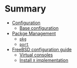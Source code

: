 # Summary

- [Configuration]()
    - [Base configuration](./base-configuration.md)
- [Packge Management]()
    - [`pkg`](./pkg.md)
    - [`port`](./ports.md)
- [FreeBSD configuration guide](./freebsd-configuration-guide.md) 
    - [Virtual consoles](./virtual-consoles.md)
    - [Install `X` implementation](./install-x-implementation.md)
